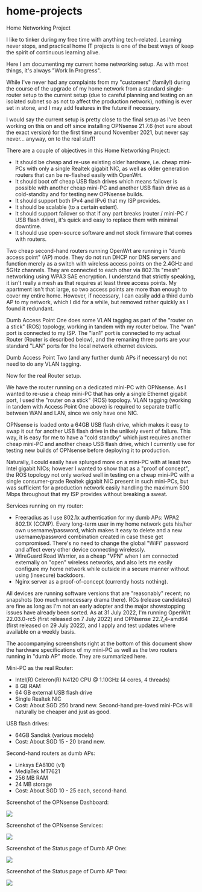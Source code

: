 # home-projects
Home Networking Project

I like to tinker during my free time with anything tech-related. Learning never stops, and practical home IT projects is one of the best ways of keep the spirit of continuous learning alive.

Here I am documenting my current home networking setup. As with most things, it's always "Work In Progress".

While I've never had any complaints from my "customers" (family!) during the course of the upgrade of my home network from a standard single-router setup to the current setup (due to careful planning and testing on an isolated subnet so as not to affect the production network), nothing is ever set in stone, and I may add features in the future if necessary.

I would say the current setup is pretty close to the final setup as I've been working on this on and off since installing OPNsense 21.7.6 (not sure about the exact version) for the first time around November 2021, but never say never... anyway, on to the real stuff!

There are a couple of objectives in this Home Networking Project:
* It should be cheap and re-use existing older hardware, i.e. cheap mini-PCs with only a single Realtek gigabit NIC, as well as older generation routers that can be re-flashed easily with OpenWrt.
* It should boot off cheap USB flash drives which means failover is possible with another cheap mini-PC and another USB flash drive as a cold-standby and for testing new OPNsense builds.
* It should support both IPv4 and IPv6 that my ISP provides.
* It should be scalable (to a certain extent).
* It should support failover so that if any part breaks (router / mini-PC / USB flash drive), it's quick and easy to replace them with minimal downtime.
* It should use open-source software and not stock firmware that comes with routers.

Two cheap second-hand routers running OpenWrt are running in "dumb access point" (AP) mode. They do not run DHCP nor DNS servers and function merely as a switch with wireless access points on the 2.4GHz and 5GHz channels. They are connected to each other via 802.11s "mesh" networking using WPA3 SAE encryption. I understand that strictly speaking, it isn't really a mesh as that requires at least three access points. My apartment isn't that large, so two access points are more than enough to cover my entire home. However, if necessary, I can easily add a third dumb AP to my network, which I did for a while, but removed rather quickly as I found it redundant.

Dumb Access Point One does some VLAN tagging as part of the "router on a stick" (ROS) topology, working in tandem with my router below. The "wan" port is connected to my ISP. The "lan1" port is connected to my actual Router (Router is described below), and the remaning three ports are your standard "LAN" ports for the local network ethernet devices.

Dumb Access Point Two (and any further dumb APs if necessary) do not need to do any VLAN tagging.

Now for the real Router setup.

We have the router running on a dedicated mini-PC with OPNsense. As I wanted to re-use a cheap mini-PC that has only a single Ethernet gigabit port, I used the "router on a stick" (ROS) topology. VLAN tagging (working in tandem with Access Point One above) is required to separate traffic between WAN and LAN, since we only have one NIC.

OPNsense is loaded onto a 64GB USB flash drive, which makes it easy to swap it out for another USB flash drive in the unlikely event of failure. This way, it is easy for me to have a "cold standby" which just requires another cheap mini-PC and another cheap USB flash drive, which I currently use for testing new builds of OPNsense before deploying it to production.

Naturally, I could easily have splurged more on a mini-PC with at least two Intel gigabit NICs; however I wanted to show that as a "proof of concept", the ROS topology not only worked well in testing on a cheap mini-PC with a single consumer-grade Realtek gigabit NIC present in such mini-PCs, but was sufficient for a production network easily handling the maximum 500 Mbps throughout that my ISP provides without breaking a sweat.

Services running on my router:
* Freeradius as I use 802.1x authentication for my dumb APs: WPA2 802.1X (CCMP). Every long-term user in my home network gets his/her own username/password, which makes it easy to delete and a new username/password combination created in case these get compromised. There's no need to change the global "WiFi" password and affect every other device connecting wirelessly.
* WireGuard Road Warrior, as a cheap "VPN" when I am connected externally on "open" wireless networks, and also lets me easily configure my home network while outside in a secure manner without using (insecure) backdoors.
* Nginx server as a proof-of-concept (currently hosts nothing).

All devices are running software versions that are "reasonably" recent; no snapshots (too much unnecessary drama there). RCs (release candidates) are fine as long as I'm not an early adopter and the major showstopping issues have already been sorted. As at 31 July 2022, I'm running OpenWrt 22.03.0-rc5 (first released on 7 July 2022) and OPNsense 22.7_4-amd64 (first released on 29 July 2022), and I apply and test updates where available on a weekly basis.

The accompanying screenshots right at the bottom of this document show the hardware specifications of my mini-PC as well as the two routers running in "dumb AP" mode. They are summarized here.

Mini-PC as the real Router:
* Intel(R) Celeron(R) N4120 CPU @ 1.10GHz (4 cores, 4 threads)
* 8 GB RAM
* 64 GB external USB flash drive
* Single Realtek NIC
* Cost: About SGD 250 brand new. Second-hand pre-loved mini-PCs will naturally be cheaper and just as good.

USB flash drives:
* 64GB Sandisk (various models)
* Cost: About SGD 15 - 20 brand new.

Second-hand routers as dumb APs:
* Linksys EA8100 (v1)
* MediaTek MT7621
* 256 MB RAM
* 24 MB storage
* Cost: About SGD 10 - 25 each, second-hand.

Screenshot of the OPNsense Dashboard:

<img src="opnsense-r1a.png">

Screenshot of the OPNsense Services:

<img src="opnsense-r1b.png">

Screenshot of the Status page of Dumb AP One:

<img src="openwrt-ap1.png">

Screenshot of the Status page of Dumb AP Two:

<img src="openwrt-ap2.png">
